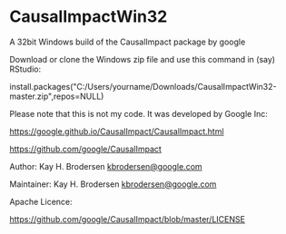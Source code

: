 # CausalImpactWin32

A 32bit Windows build of the CausalImpact package by google

Download or clone the Windows zip file and use this command in (say) RStudio:

install.packages("C:/Users/yourname/Downloads/CausalImpactWin32-master.zip",repos=NULL)

Please note that this is not my code.  It was developed by Google Inc:

https://google.github.io/CausalImpact/CausalImpact.html

https://github.com/google/CausalImpact

Author: Kay H. Brodersen <kbrodersen@google.com>

Maintainer: Kay H. Brodersen <kbrodersen@google.com>

Apache Licence:

https://github.com/google/CausalImpact/blob/master/LICENSE


